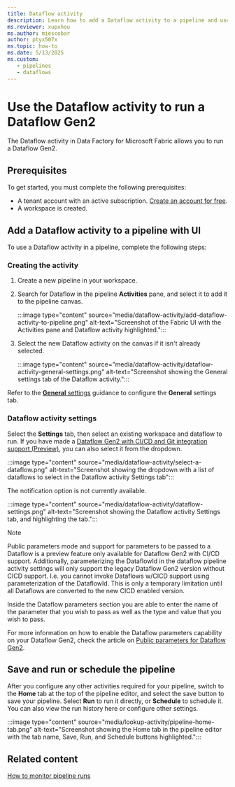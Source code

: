 ```yaml
---
title: Dataflow activity
description: Learn how to add a Dataflow activity to a pipeline and use it to run a Dataflow Gen2.
ms.reviewer: xupxhou
ms.author: miescobar
author: ptyx507x
ms.topic: how-to
ms.date: 5/13/2025
ms.custom:
   - pipelines
   - dataflows
---
```


# Use the Dataflow activity to run a Dataflow Gen2

The Dataflow activity in Data Factory for Microsoft Fabric allows you to run a Dataflow Gen2.

## Prerequisites

To get started, you must complete the following prerequisites:

- A tenant account with an active subscription. [Create an account for free](../fundamentals/fabric-trial.md).
- A workspace is created.

## Add a Dataflow activity to a pipeline with UI

To use a Dataflow activity in a pipeline, complete the following steps:

### Creating the activity

1. Create a new pipeline in your workspace.
1. Search for Dataflow in the pipeline **Activities** pane, and select it to add it to the pipeline canvas.

   :::image type="content" source="media/dataflow-activity/add-dataflow-activity-to-pipeline.png" alt-text="Screenshot of the Fabric UI with the Activities pane and Dataflow activity highlighted.":::

1. Select the new Dataflow activity on the canvas if it isn't already selected.

   :::image type="content" source="media/dataflow-activity/dataflow-activity-general-settings.png" alt-text="Screenshot showing the General settings tab of the Dataflow activity.":::

Refer to the [**General** settings](activity-overview.md#general-settings) guidance to configure the **General** settings tab.

### Dataflow activity settings

Select the **Settings** tab, then select an existing workspace and dataflow to run. If you have made a [Dataflow Gen2 with CI/CD and Git integration support (Preview)](dataflow-gen2-cicd-and-git-integration.md), you can also select it from the dropdown. 

   :::image type="content" source="media/dataflow-activity/select-a-dataflow.png" alt-text="Screenshot showing the dropdown with a list of dataflows to select in the Dataflow activity Settings tab":::

The notification option is not currently available.

   :::image type="content" source="media/dataflow-activity/dataflow-settings.png" alt-text="Screenshot showing the Dataflow activity Settings tab, and highlighting the tab.":::

>[!NOTE]
>Public parameters mode and support for parameters to be passed to a Dataflow is a preview feature only available for Dataflow Gen2 with CI/CD support. Additionally, parameterizing the DataflowId in the dataflow pipeline activity settings will only support the legacy Dataflow Gen2 version without CICD support. I.e. you cannot invoke Dataflows w/CICD support using parameterization of the DataflowId. This is only a temporary limitation until all Dataflows are converted to the new CICD enabled version.

Inside the Dataflow parameters section you are able to enter the name of the parameter that you wish to pass as well as the type and value that you wish to pass.

For more information on how to enable the Dataflow parameters capability on your Dataflow Gen2, check the article on [Public parameters for Dataflow Gen2](dataflow-parameters.md).

## Save and run or schedule the pipeline

After you configure any other activities required for your pipeline, switch to the **Home** tab at the top of the pipeline editor, and select the save button to save your pipeline. Select **Run** to run it directly, or **Schedule** to schedule it. You can also view the run history here or configure other settings.

:::image type="content" source="media/lookup-activity/pipeline-home-tab.png" alt-text="Screenshot showing the Home tab in the pipeline editor with the tab name, Save, Run, and Schedule buttons highlighted.":::

## Related content

[How to monitor pipeline runs](monitor-pipeline-runs.md)
